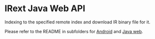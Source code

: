 # IRext Java Web API

Indexing to the specified remote index and download IR binary file for it.
    
Please refer to the README in subfolders for [Android](https://github.com/irext/irext-web-api/tree/master/android-sdk) and [Java web](https://github.com/irext/irext-web-api/tree/master/web-sdk).
